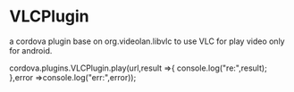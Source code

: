 # VLCPlugin
a cordova plugin base on org.videolan.libvlc to use VLC for play video only for android.

 cordova.plugins.VLCPlugin.play(url,result =>{
      console.log("re:",result);
    },error =>console.log("err:",error));
